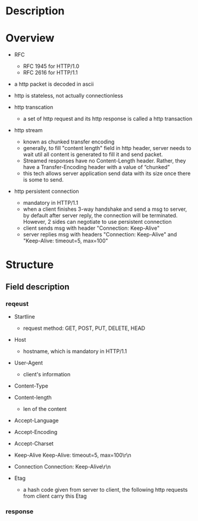 # Description

# Overview


* RFC
    * RFC 1945 for HTTP/1.0
    * RFC 2616 for HTTP/1.1

* a http packet is decoded in ascii

* http is stateless, not actually connectionless

* http transcation
    * a set of http request and its http response is called a http transaction

* http stream
    * known as chunked transfer encoding
    * generally, to fill "content length" field in http header, server needs to wait util all content is generated to fill it and send packet.
    * Streamed responses have no Content-Length header. Rather, they have a Transfer-Encoding header with a value of “chunked”
    * this tech allows server application send data with its size once there is some to send.

* http persistent connection
    * mandatory in HTTP/1.1
    * when a client finishes 3-way handshake and send a msg to server, by default after server reply, the connection will be terminated. However, 2 sides can negotiate to use persistent connection
    * client sends msg with header "Connection: Keep-Alive"
    * server replies msg with headers "Connection: Keep-Alive" and "Keep-Alive: timeout=5, max=100"


# Structure

## Field description

### reqeust
* Startline
    * request method: GET, POST, PUT, DELETE, HEAD

* Host
    * hostname, which is mandatory in HTTP/1.1

* User-Agent
    * client's information

* Content-Type
* Content-length
    * len of the content

* Accept-Language
* Accept-Encoding
* Accept-Charset
* Keep-Alive
    Keep-Alive: timeout=5, max=100\r\n
* Connection
    Connection: Keep-Alive\r\n
* Etag
    * a hash code given from server to client, the following http requests from client carry this Etag

### response


